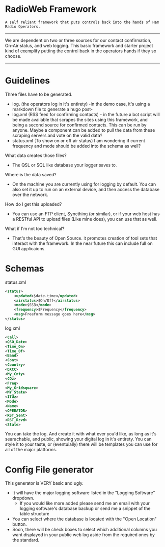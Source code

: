 # RadioWeb Framework
` A self reliant framework that puts controls back into the hands of Ham Radio Operators. `

---

We are dependent on two or three sources for our contact confirmation, On-Air status, and web logging. 
This basic framework and starter project kind of exemplify putting the control back in the operators hands if they so choose. 

---

# Guidelines
Three files have to be generated. 
   - log.<filename here> (the operators log in it's entirety) -in the demo case, it's using a markdown file to generate a hugo post- 
   - log.xml (RSS feed for confirming contacts) - in the future a bot script will be made available that scrapes the sites using this framework, and being a second source for confirmed contacts. This can be run by anyone. Maybe a component can be added to pull the data from these scraping servers and vote on the valid data?
   - status.xml (To show on or off air status) I am wondering if current frequency and mode should be added into the schema as well?

What data creates those files? 
   - The QSL or SQL like database your logger saves to. 

Where is the data saved?
- On the machine you are currently using for logging by default. You can also set it up to run on an external device, and then access the database over the network. 

How do I get this uploaded?
- You can use an FTP client, Syncthing (or similar), or if your web host has a RESTful API to upload files (Like mine does), you can use that as well.

What if I'm not too technical?
- That's the beauty of Open Source. it promotes creation of tool sets that interact with the framework. In the near future this can include full on GUI applicaions. 


# Schemas
status.xml
```xml
<status>
    <updated>$date-time</updated>
    <airstatus>$On/Off</airstatus>
    <mode>$SSB</mode>
    <frequency>$Frequency</frequency>
    <msg>Freeform message goes here</msg>
</status>
```
log.xml
```xml
<Call>
<QSO_Date>
<Time_On>
<Time_Of>
<Band>
<Cont>
<Country>
<DXCC>
<My_Cnty>
<CQz>
<Freq>
<My_Gridsquare>
<MY_State>
<ITUz>
<Mode>
<Name>
<OPERATOR>
<RST_Sent>
<RST_Rcvd>
<State>
```
You can take the log.<filename here> And create it with what ever you'd like, as long as it's searachable, and public, showing your digital log in it's entirety. You can style it to your taste, or (eventuially) there will be templates you can use for all of the major platforms. 

# Config File generator
This generator is VERY basic and ugly. 
- It will have the major logging software listed in the "Logging Software" dropdown. 
    - If you would like more added please send me an email with your logging software's database backup or send me a snippet of the table structure
- You can select where the database is located with the "Open Location" button.
- Soon, there will be check boxes to select which additional columns you want displayed in your public web log aside from the required ones by the standard. 